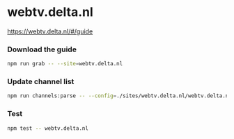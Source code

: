 # webtv.delta.nl

https://webtv.delta.nl/#/guide

### Download the guide

```sh
npm run grab -- --site=webtv.delta.nl
```

### Update channel list

```sh
npm run channels:parse -- --config=./sites/webtv.delta.nl/webtv.delta.nl.config.js --output=./sites/webtv.delta.nl/webtv.delta.nl.channels.xml
```

### Test

```sh
npm test -- webtv.delta.nl
```

